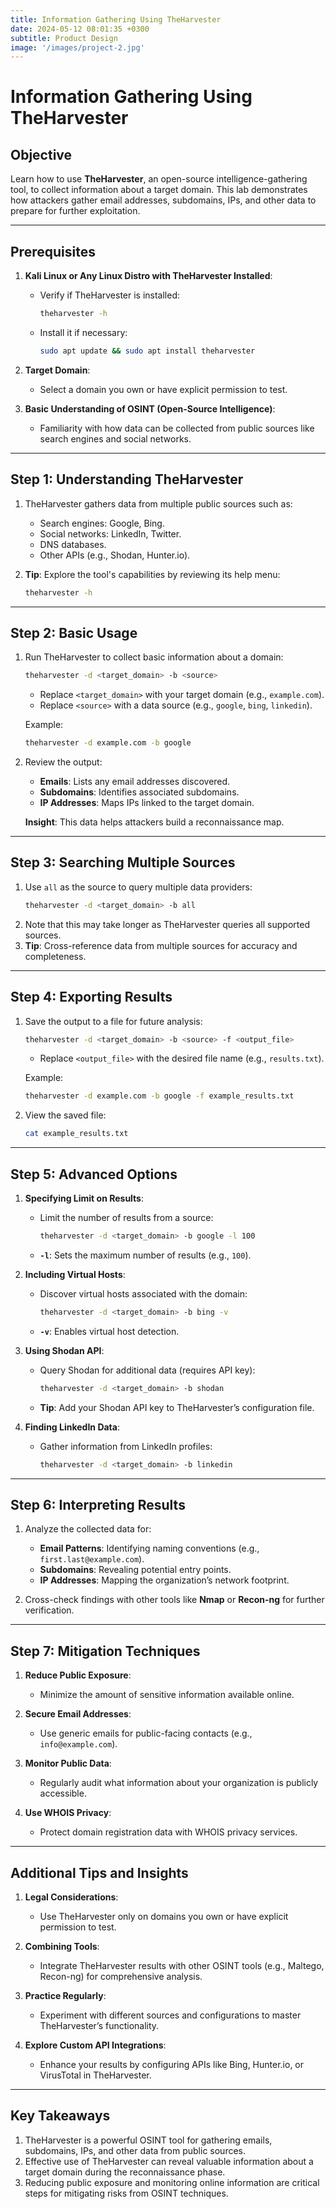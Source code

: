 ```yaml
---
title: Information Gathering Using TheHarvester
date: 2024-05-12 08:01:35 +0300
subtitle: Product Design
image: '/images/project-2.jpg'
---
```

# Information Gathering Using TheHarvester

## **Objective**
Learn how to use **TheHarvester**, an open-source intelligence-gathering tool, to collect information about a target domain. This lab demonstrates how attackers gather email addresses, subdomains, IPs, and other data to prepare for further exploitation.

---

## **Prerequisites**
1. **Kali Linux or Any Linux Distro with TheHarvester Installed**:
   - Verify if TheHarvester is installed:
     ```bash
     theharvester -h
     ```
   - Install it if necessary:
     ```bash
     sudo apt update && sudo apt install theharvester
     ```

2. **Target Domain**:
   - Select a domain you own or have explicit permission to test.

3. **Basic Understanding of OSINT (Open-Source Intelligence)**:
   - Familiarity with how data can be collected from public sources like search engines and social networks.

---

## **Step 1: Understanding TheHarvester**
1. TheHarvester gathers data from multiple public sources such as:
   - Search engines: Google, Bing.
   - Social networks: LinkedIn, Twitter.
   - DNS databases.
   - Other APIs (e.g., Shodan, Hunter.io).

2. **Tip**: Explore the tool's capabilities by reviewing its help menu:
   ```bash
   theharvester -h
   ```

---

## **Step 2: Basic Usage**
1. Run TheHarvester to collect basic information about a domain:
   ```bash
   theharvester -d <target_domain> -b <source>
   ```
   - Replace `<target_domain>` with your target domain (e.g., `example.com`).
   - Replace `<source>` with a data source (e.g., `google`, `bing`, `linkedin`).

   Example:
   ```bash
   theharvester -d example.com -b google
   ```

2. Review the output:
   - **Emails**: Lists any email addresses discovered.
   - **Subdomains**: Identifies associated subdomains.
   - **IP Addresses**: Maps IPs linked to the target domain.

   **Insight**: This data helps attackers build a reconnaissance map.

---

## **Step 3: Searching Multiple Sources**
1. Use `all` as the source to query multiple data providers:
   ```bash
   theharvester -d <target_domain> -b all
   ```
2. Note that this may take longer as TheHarvester queries all supported sources.
3. **Tip**: Cross-reference data from multiple sources for accuracy and completeness.

---

## **Step 4: Exporting Results**
1. Save the output to a file for future analysis:
   ```bash
   theharvester -d <target_domain> -b <source> -f <output_file>
   ```
   - Replace `<output_file>` with the desired file name (e.g., `results.txt`).

   Example:
   ```bash
   theharvester -d example.com -b google -f example_results.txt
   ```

2. View the saved file:
   ```bash
   cat example_results.txt
   ```

---

## **Step 5: Advanced Options**
1. **Specifying Limit on Results**:
   - Limit the number of results from a source:
     ```bash
     theharvester -d <target_domain> -b google -l 100
     ```
   - **`-l`**: Sets the maximum number of results (e.g., `100`).

2. **Including Virtual Hosts**:
   - Discover virtual hosts associated with the domain:
     ```bash
     theharvester -d <target_domain> -b bing -v
     ```
   - **`-v`**: Enables virtual host detection.

3. **Using Shodan API**:
   - Query Shodan for additional data (requires API key):
     ```bash
     theharvester -d <target_domain> -b shodan
     ```
   - **Tip**: Add your Shodan API key to TheHarvester’s configuration file.

4. **Finding LinkedIn Data**:
   - Gather information from LinkedIn profiles:
     ```bash
     theharvester -d <target_domain> -b linkedin
     ```

---

## **Step 6: Interpreting Results**
1. Analyze the collected data for:
   - **Email Patterns**: Identifying naming conventions (e.g., `first.last@example.com`).
   - **Subdomains**: Revealing potential entry points.
   - **IP Addresses**: Mapping the organization’s network footprint.

2. Cross-check findings with other tools like **Nmap** or **Recon-ng** for further verification.

---

## **Step 7: Mitigation Techniques**
1. **Reduce Public Exposure**:
   - Minimize the amount of sensitive information available online.

2. **Secure Email Addresses**:
   - Use generic emails for public-facing contacts (e.g., `info@example.com`).

3. **Monitor Public Data**:
   - Regularly audit what information about your organization is publicly accessible.

4. **Use WHOIS Privacy**:
   - Protect domain registration data with WHOIS privacy services.

---

## **Additional Tips and Insights**
1. **Legal Considerations**:
   - Use TheHarvester only on domains you own or have explicit permission to test.

2. **Combining Tools**:
   - Integrate TheHarvester results with other OSINT tools (e.g., Maltego, Recon-ng) for comprehensive analysis.

3. **Practice Regularly**:
   - Experiment with different sources and configurations to master TheHarvester’s functionality.

4. **Explore Custom API Integrations**:
   - Enhance your results by configuring APIs like Bing, Hunter.io, or VirusTotal in TheHarvester.

---

## **Key Takeaways**
1. TheHarvester is a powerful OSINT tool for gathering emails, subdomains, IPs, and other data from public sources.
2. Effective use of TheHarvester can reveal valuable information about a target domain during the reconnaissance phase.
3. Reducing public exposure and monitoring online information are critical steps for mitigating risks from OSINT techniques.
